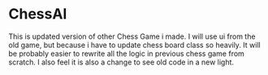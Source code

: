 # ChessAI

This is updated version of other Chess Game i made.  I will use ui from the
old game, but because i have to update chess board class so heavily. It will
be probably easier to rewrite all the logic in previous chess game from 
scratch. I also feel it is also a change to see old code in a new light.  
